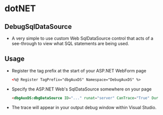 # dotNET

## DebugSqlDataSource

 - A very simple to use custom Web SqlDataSource control that acts of a see-through to view what SQL statements are being used.

## Usage

 - Register the tag prefix at the start of your ASP.NET WebForm page
 
	``` aspx
	<%@ Register TagPrefix="dbgAuxDS" Namespace="DebugAuxDS" %>
	```
	
 - Specify the ASP.NET Web's SqlDataSource somewhere on your page
 
	```aspx
	<dbgAuxDS:dbgDataSource ID="..." runat="server" CanTrace="True" DurationCache="5" CacheEnable="False" ConnectionString="..." />
	```
	
 - The trace will appear in your output debug window within Visual Studio. 

